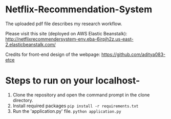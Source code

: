 # Netflix-Recommendation-System
The uploaded pdf file describes my research workflow.

Please visit this site (deployed on AWS Elastic Beanstalk): http://netflixrecommendersystem-env.eba-6irpjh2z.us-east-2.elasticbeanstalk.com/

Credits for front-end design of the webpage: https://github.com/aditya083-etce

# Steps to run on your localhost-
1. Clone the repository and open the command prompt in the clone directory.
2. Install required packages 
``pip install -r requirements.txt``
3. Run the 'application.py' file. 
``python application.py``

